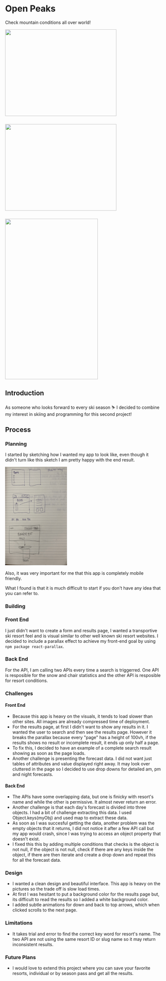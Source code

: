 # Open Peaks

Check mountain conditions all over world!

<img src="https://github.com/m-soro/m-soro.github.io/blob/main/src/assets/images/openpeaks/06.png?raw=true" width="360" height="279">

###

<img src="https://github.com/m-soro/m-soro.github.io/blob/main/src/assets/images/openpeaks/05.gif?raw=true" width="360" height="279">

###

<img src="https://github.com/m-soro/m-soro.github.io/blob/main/src/assets/images/openpeaks/01.png?raw=true" width="300" height="517">

## Introduction

As someone who looks forward to every ski season ⛷️ I decided to combine my interest in skiing and programming for this second project!

## Process

### Planning

I started by sketching how I wanted my app to look like, even though it didn't turn like this sketch I am pretty happy with the end result.

<img src="https://raw.githubusercontent.com/m-soro/Project_2/main/src/assets/images/sketch.png?raw=true" width="200" height="317">

Also, it was very important for me that this app is completely mobile friendly.

What I found is that it is much difficult to start if you don't have any idea that you can refer to.

### Building

### Front End

I just didn't want to create a form and results page, I wanted a transportive ski resort feel and is visual similar to other well known ski resort websites.
I decided to include a parallax effect to achieve my front-end goal by using `npm package react-parallax`.

### Back End

For the API, I am calling two APIs every time a search is triggerred. One API is resposible for the snow and chair statistics and the other API is resposible for resort conditions.

### Challenges

#### Front End

- Because this app is heavy on the visuals, it tends to load slower than other sites. All images are already compressed time of deployment.
- For the results page, at first I didn't want to show any results in it. I wanted the user to search and then see the results page. However it breaks the parallax because every "page" has a height of 100vh, if the results shows no result or incomplete result, it ends up only half a page.
- To fix this, I decided to have an example of a complete search result showing as soon as the page loads.
- Another challenge is presenting the forecast data. I did not want just tables of attributes and value displayed right away. It may look over cluttered in the page so I decided to use drop downs for detailed am, pm and night forecasts.

#### Back End

- The APIs have some overlapping data, but one is finicky with resort's name and while the other is permissive. It almost never return an error.
- Another challenge is that each day's forecast is divided into three objects. I had a bit of challenge extracting this data. I used Object.keys(myObj) and used map to extract these data.
- As soon as I was succesful getting the data, another problem was the empty objects that it returns, I did not notice it after a few API call but my app would crash, since I was trying to access an object property that doesn't exist.
- I fixed this this by adding multiple conditions that checks is the object is not null, if the object is not null, check if there are any keys inside the object, if there are then iterate and create a drop down and repeat this for all the forecast data.

### Design

- I wanted a clean design and beautiful interface. This app is heavy on the pictures so the trade off is slow load times.
- At first I was hesitant to put a background color for the results page but, its difficult to read the results so I added a white background color.
- I added subtle animations for down and back to top arrows, which when clicked scrolls to the next page.

### Limitations

- It takes trial and error to find the correct key word for resort's name. The two API are not using the same resort ID or slug name so it may return inconsistent results.

### Future Plans

- I would love to extend this project where you can save your favorite resorts, individual or by season pass and get all the results.
